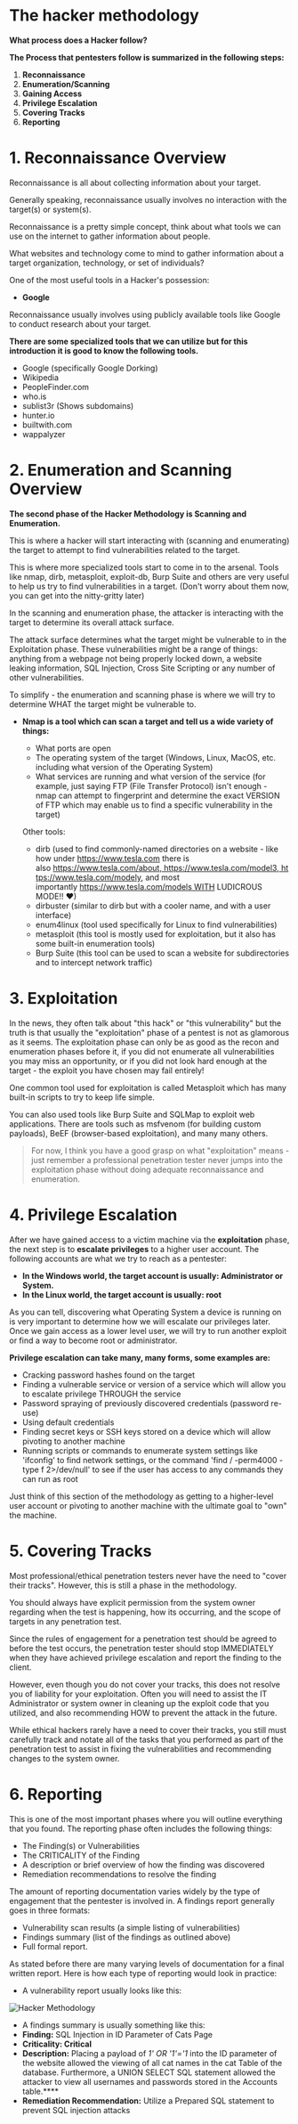 # The hacker methodology

**What process does a Hacker follow?**

**The Process that pentesters follow is summarized in the following steps:**

1. **Reconnaissance**
2. **Enumeration/Scanning**
3. **Gaining Access**
4. **Privilege Escalation**
5. **Covering Tracks**
6. **Reporting**

# 1. Reconnaissance Overview

Reconnaissance is all about collecting information about your target.

Generally speaking, reconnaissance usually involves no interaction with the target(s) or system(s).

Reconnaissance is a pretty simple concept, think about what tools we can use on the internet to gather information about people.

What websites and technology come to mind to gather information about a target organization, technology, or set of individuals?

One of the most useful tools in a Hacker's possession:

- **Google**

Reconnaissance usually involves using publicly available tools like Google to conduct research about your target.

**There are some specialized tools that we can utilize but for this introduction it is good to know the following tools.**

- Google (specifically Google Dorking)
- Wikipedia
- PeopleFinder.com
- who.is
- sublist3r (Shows subdomains)
- hunter.io
- builtwith.com
- wappalyzer

# 2. Enumeration and Scanning Overview

**The second phase of the Hacker Methodology is Scanning and Enumeration.**

This is where a hacker will start interacting with (scanning and enumerating) the target to attempt to find vulnerabilities related to the target.

This is where more specialized tools start to come in to the arsenal. Tools like nmap, dirb, metasploit, exploit-db, Burp Suite and others are very useful to help us try to find vulnerabilities in a target. (Don't worry about them now, you can get into the nitty-gritty later)

In the scanning and enumeration phase, the attacker is interacting with the target to determine its overall attack surface.

The attack surface determines what the target might be vulnerable to in the Exploitation phase. These vulnerabilities might be a range of things: anything from a webpage not being properly locked down, a website leaking information, SQL Injection, Cross Site Scripting or any number of other vulnerabilities.

To simplify - the enumeration and scanning phase is where we will try to determine WHAT the target might be vulnerable to.

- **Nmap is a tool which can scan a target and tell us a wide variety of things:**
    - What ports are open
    - The operating system of the target (Windows, Linux, MacOS, etc. including what version of the Operating System)
    - What services are running and what version of the service (for example, just saying FTP (File Transfer Protocol) isn't enough - nmap can attempt to fingerprint and determine the exact VERSION of FTP which may enable us to find a specific vulnerability in the target)
    
    Other tools:
    
    - dirb (used to find commonly-named directories on a website - like how under https://www.tesla.com there is also https://www.tesla.com/about, https://www.tesla.com/model3, https://www.tesla.com/modely, and most importantly https://www.tesla.com/models WITH LUDICROUS MODE!! ♥)
    - dirbuster (similar to dirb but with a cooler name, and with a user interface)
    - enum4linux (tool used specifically for Linux to find vulnerabilities)
    - metasploit (this tool is mostly used for exploitation, but it also has some built-in enumeration tools)
    - Burp Suite (this tool can be used to scan a website for subdirectories and to intercept network traffic)

# 3. Exploitation

In the news, they often talk about "this hack" or "this vulnerability" but the truth is that usually the "exploitation" phase of a pentest is not as glamorous as it seems. The exploitation phase can only be as good as the recon and enumeration phases before it, if you did not enumerate all vulnerabilities you may miss an opportunity, or if you did not look hard enough at the target - the exploit you have chosen may fail entirely!

One common tool used for exploitation is called Metasploit which has many built-in scripts to try to keep life simple.

You can also used tools like Burp Suite and SQLMap to exploit web applications. There are tools such as msfvenom (for building custom payloads), BeEF (browser-based exploitation), and many many others.

> For now, I think you have a good grasp on what "exploitation" means - just remember a professional penetration tester never jumps into the exploitation phase without doing adequate reconnaissance and enumeration.
> 

# 4. Privilege Escalation

After we have gained access to a victim machine via the **exploitation** phase, the next step is to **escalate privileges** to a higher user account. The following accounts are what we try to reach as a pentester:

- **In the Windows world, the target account is usually: Administrator or System.**
- **In the Linux world, the target account is usually: root**

As you can tell, discovering what Operating System a device is running on is very important to determine how we will escalate our privileges later. Once we gain access as a lower level user, we will try to run another exploit or find a way to become root or administrator.

**Privilege escalation can take many, many forms, some examples are:**

- Cracking password hashes found on the target
- Finding a vulnerable service or version of a service which will allow you to escalate privilege THROUGH the service
- Password spraying of previously discovered credentials (password re-use)
- Using default credentials
- Finding secret keys or SSH keys stored on a device which will allow pivoting to another machine
- Running scripts or commands to enumerate system settings like 'ifconfig' to find network settings, or the command 'find / -perm4000 -type f 2>/dev/null' to see if the user has access to any commands they can run as root

Just think of this section of the methodology as getting to a higher-level user account or pivoting to another machine with the ultimate goal to "own" the machine.

# 5. Covering Tracks

Most professional/ethical penetration testers never have the need to "cover their tracks". However, this is still a phase in the methodology.

You should always have explicit permission from the system owner regarding when the test is happening, how its occurring, and the scope of targets in any penetration test.

Since the rules of engagement for a penetration test should be agreed to before the test occurs, the penetration tester should stop IMMEDIATELY when they have achieved privilege escalation and report the finding to the client.

However, even though you do not cover your tracks, this does not resolve you of liability for your exploitation. Often you will need to assist the IT Administrator or system owner in cleaning up the exploit code that you utilized, and also recommending HOW to prevent the attack in the future.

While ethical hackers rarely have a need to cover their tracks, you still must carefully track and notate all of the tasks that you performed as part of the penetration test to assist in fixing the vulnerabilities and recommending changes to the system owner.

# 6. Reporting

This is one of the most important phases where you will outline everything that you found. The reporting phase often includes the following things:

- The Finding(s) or Vulnerabilities
- The CRITICALITY of the Finding
- A description or brief overview of how the finding was discovered
- Remediation recommendations to resolve the finding

The amount of reporting documentation varies widely by the type of engagement that the pentester is involved in. A findings report generally goes in three formats:

- Vulnerability scan results (a simple listing of vulnerabilities)
- Findings summary (list of the findings as outlined above)
- Full formal report.

As stated before there are many varying levels of documentation for a final written report. Here is how each type of reporting would look in practice:

- A vulnerability report usually looks like this:

![Hacker Methodology](../../../Images/Hacker-methodology.png)

- A findings summary is usually something like this:
- **Finding:** SQL Injection in ID Parameter of Cats Page
- **Criticality: Critical**
- **Description:** Placing a payload of *1' OR '1'='1* into the ID parameter of the website allowed the viewing of all cat names in the cat Table of the database. Furthermore, a UNION SELECT SQL statement allowed the attacker to view all usernames and passwords stored in the Accounts table.****
- **Remediation Recommendation:** Utilize a Prepared SQL statement to prevent SQL injection attacks